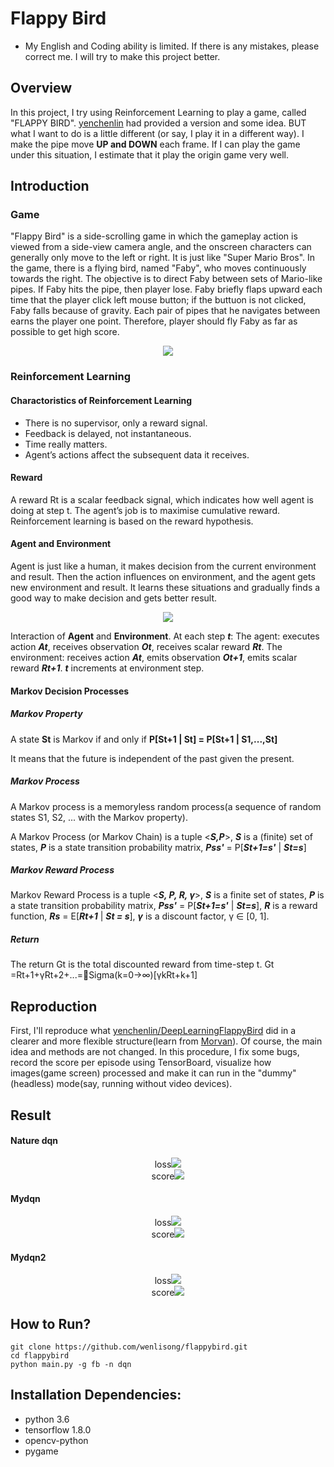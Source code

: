 # Flappy Bird

* My English and Coding ability is limited. If there is any mistakes, please correct me.
I will try to make this project better.

## Overview
In this project, I try using Reinforcement Learning to play a game, called "FLAPPY BIRD".
[yenchenlin](https://github.com/yenchenlin) had provided a version and some idea.
BUT what I want to do is a little different (or say, I play it in a different way).
I make the pipe move **UP and DOWN** each frame. If I can play the game under this situation, 
I estimate that it play the origin game very well.

## Introduction
### Game
"Flappy Bird" is a side-scrolling game in which the gameplay action is viewed from a side-view camera angle, 
and the onscreen characters can generally only move to the left or right. It is just like "Super Mario Bros". 
In the game, there is a flying bird, named "Faby", who moves continuously towards the right. 
The objective is to direct Faby between sets of Mario-like pipes. If Faby hits the pipe, then player lose. 
Faby briefly flaps upward each time that the player click left mouse button; if the buttuon is not clicked, 
Faby falls because of gravity. Each pair of pipes that he navigates between earns the player one point.
Therefore, player should fly Faby as far as possible to get high score.

<div align="center"><img src="./assets/readme/flappybird.png"></div>

### Reinforcement Learning

#### Charactoristics of  Reinforcement Learning
- There is no supervisor, only a reward signal. 
- Feedback is delayed, not instantaneous. 
- Time really matters. 
- Agent’s actions affect the subsequent data it receives.
#### Reward
A reward Rt is a scalar feedback signal, which indicates how well agent is doing at step t.
The agent’s job is to maximise cumulative reward.
Reinforcement learning is based on the reward hypothesis.
#### Agent and Environment
Agent is just like a human, it makes decision from the current environment and result.
Then the action influences on environment, and the agent gets new environment and result. 
It learns these situations and gradually finds a good way to make decision and gets better result.

<div align="center"><img src="./assets/readme/agent_environment.png"><div></div></div>

Interaction of **Agent** and **Environment**. At each step ***t***: 
The agent: executes action ***At***, receives observation ***Ot***, receives scalar reward ***Rt***.
The environment: receives action ***At***, emits observation ***Ot+1***, emits scalar reward ***Rt+1***.
***t*** increments at environment step.

#### Markov Decision Processes
##### Markov Property
A state **St** is Markov if and only if **P[St+1 | St] = P[St+1 | S1,...,St]**

It means that the future is independent of the past given the present.
##### Markov Process
A Markov process is a memoryless random process(a sequence of random states S1, S2, ... with the Markov property). 

A Markov Process (or Markov Chain) is a tuple <***S,P***>, ***S*** is a (finite) set of states, 
***P*** is a state transition probability matrix, ***Pss'*** = P[***St+1=s'*** | ***St=s***]

##### Markov Reward Process
Markov Reward Process is a tuple <***S, P, R, γ***>, ***S*** is a finite set of states,
***P*** is a state transition probability matrix, ***Pss'*** = P[***St+1=s'*** | ***St=s***],
***R*** is a reward function, ***Rs*** = E[***Rt+1*** | ***St = s***], ***γ*** is a discount factor, γ ∈ [0, 1].

##### Return
The return Gt is the total discounted reward from time-step t.
Gt =Rt+1+γRt+2+...=􏰋Sigma(k=0->∞)[γkRt+k+1]

## Reproduction
First, I'll reproduce what [yenchenlin/DeepLearningFlappyBird](https://github.com/yenchenlin/DeepLearningFlappyBird)
did in a clearer and more flexible structure(learn from [Morvan](https://morvanzhou.github.io/tutorials/machine-learning/reinforcement-learning/)). 
Of course, the main idea and methods are not changed. In this procedure, I fix some bugs, 
record the score per episode using TensorBoard, visualize how images(game screen) processed and make
it can run in the "dummy"(headless) mode(say, running without video devices).

## Result
#### Nature dqn
<div align="center">loss<img src="./assets/readme/dqn_loss.png"><div></div></div>
<div align="center">score<img src="./assets/readme/dqn_score.png"><div></div></div>

#### Mydqn
<div align="center">loss<img src="./assets/readme/mydqn_loss.png"><div></div></div>
<div align="center">score<img src="./assets/readme/mydqn_score.png"><div></div></div>

#### Mydqn2
<div align="center">loss<img src="./assets/readme/mydqn2_loss.png"><div></div></div>
<div align="center">score<img src="./assets/readme/mydqn2_score.png"><div></div></div>

## How to Run?
```
git clone https://github.com/wenlisong/flappybird.git
cd flappybird
python main.py -g fb -n dqn
```


## Installation Dependencies:
* python 3.6
* tensorflow 1.8.0
* opencv-python
* pygame

